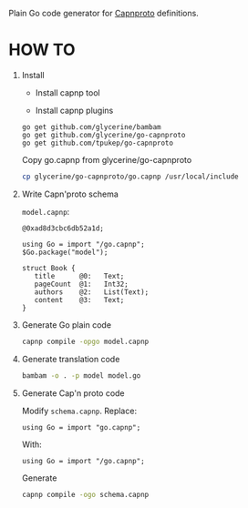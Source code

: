 Plain Go code generator for [Capnproto](https://capnproto.org) definitions.

# HOW TO

1. Install

   - Install capnp tool
   
   - Install capnp plugins
   
   ```
   go get github.com/glycerine/bambam
   go get github.com/glycerine/go-capnproto
   go get github.com/tpukep/go-capnproto
   ```

   Copy go.capnp from glycerine/go-capnproto
   
   ```sh
   cp glycerine/go-capnproto/go.capnp /usr/local/include
   ```

2. Write Capn'proto schema

   `model.capnp`:
   ```
   @0xad8d3cbc6db52a1d;
   
   using Go = import "/go.capnp";
   $Go.package("model");
   
   struct Book {
      title      @0:   Text;
      pageCount  @1:   Int32;
      authors    @2:   List(Text);
      content    @3:   Text;
   }
   ```

3. Generate Go plain code

   ```sh
   capnp compile -opgo model.capnp
   ```

4. Generate translation code

   ```sh
   bambam -o . -p model model.go
   ```

5. Generate Cap'n proto code

   Modify `schema.capnp`. Replace:
   ```
   using Go = import "go.capnp";
   ```
   
   With:
   ```
   using Go = import "/go.capnp";
   ```
   
   Generate
   
   ```sh
   capnp compile -ogo schema.capnp
   ```


